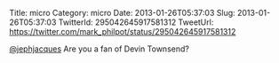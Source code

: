 Title: micro
Category: micro
Date: 2013-01-26T05:37:03
Slug: 2013-01-26T05:37:03
TwitterId: 295042645917581312
TweetUrl: https://twitter.com/mark_philpot/status/295042645917581312

[@jephjacques](https://twitter.com/jephjacques) Are you a fan of Devin Townsend?